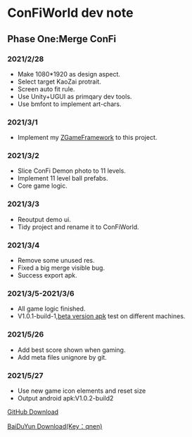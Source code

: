 # ConFiWorld dev note

## Phase One:Merge ConFi

### 2021/2/28
- Make 1080*1920 as design aspect.
- Select target KaoZai protrait.
- Screen auto fit rule.
- Use Unity+UGUI as primqary dev tools.
- Use bmfont to implement art-chars.

### 2021/3/1
- Implement my [ZGameFramework](https://github.com/iningwei/ZGameFramework) to this project.

### 2021/3/2
- Slice ConFi Demon photo to 11 levels.
- Implement 11 level ball prefabs.
- Core game logic.

### 2021/3/3
- Reoutput demo ui.
- Tidy project and rename it to ConFiWorld.

### 2021/3/4
- Remove some unused res.
- Fixed a big merge visible bug.
- Success export apk.

### 2021/3/5-2021/3/6
- All game logic finished.
- V1.0.1-build-1,[beta version apk](https://github.com/iningwei/CFX-DEV/blob/master/ConFiWorld/MergeConFi-v1.0.1-build1-beta.apk) test on different machines.

### 2021/5/26
- Add best score shown when gaming.
- Add meta files unignore by git.

### 2021/5/27
- Use new game icon elements and reset size
- Output android apk:V1.0.2-build2

[GitHub Download](https://raw.githubusercontent.com/iningwei/CFX-DEV/master/ConFiWorld/MergeConFi-v1.0.2-build2.apk)

[BaiDuYun Download(Key：qnen)](https://pan.baidu.com/s/10_oKXLlnxCT1_jbViJEs8g)